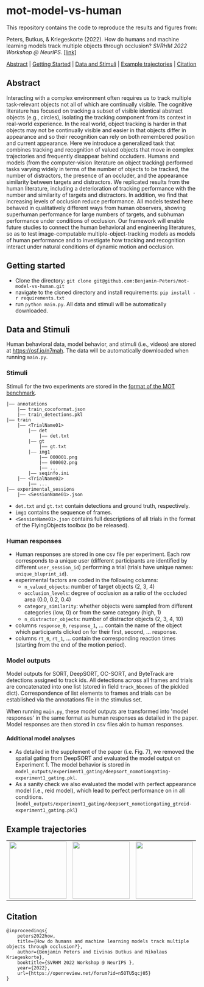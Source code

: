 
# mot-model-vs-human

This repository contains the code to reproduce the results and figures from:

Peters, Butkus, & Kriegeskorte (2022). How do humans and machine learning models track multiple objects through occlusion? *SVRHM 2022 Workshop @ NeurIPS*. [[link]](https://openreview.net/pdf?id=n5OTU5qcj05)


[Abstract](#abstract) | [Getting Started](#getting-started) | [Data and Stimuli](#data-and-stimuli) | [Example trajectories](#example-trajectories) | [Citation](#citation)


## Abstract

Interacting with a complex environment often requires us to track multiple task-relevant objects not all of which are continually visible. The cognitive literature has focused on tracking a subset of visible identical abstract objects (e.g., circles), isolating the tracking component from its context in real-world experience. In the real world, object tracking is harder in that objects may not be continually visible and easier in that objects differ in appearance and so their recognition can rely on both remembered position and current appearance. Here we introduce a generalized task that combines tracking and recognition of valued objects that move in complex trajectories and frequently disappear behind occluders. Humans and models (from the computer-vision literature on object tracking) performed tasks varying widely in terms of the number of objects to be tracked, the number of distractors, the presence of an occluder, and the appearance similarity between targets and distractors. We replicated results from the human literature, including a deterioration of tracking performance with the number and similarity of targets and distractors. In addition, we find that increasing levels of occlusion reduce performance. All models tested here behaved in qualitatively different ways from human observers, showing superhuman performance for large numbers of targets, and subhuman performance under conditions of occlusion. Our framework will enable future studies to connect the human behavioral and engineering literatures, so as to test image-computable multiple-object-tracking models as models of human performance and to investigate how tracking and recognition interact under natural conditions of dynamic motion and occlusion. 

## Getting started

- Clone the directory: `git clone git@github.com:Benjamin-Peters/mot-model-vs-human.git` 
- navigate to the cloned directory and install requirements: `pip install -r requirements.txt`
- run `python main.py`. All data and stimuli will be automatically downloaded.

## Data and Stimuli

Human behavioral data, model behavior, and stimuli (i.e., videos) are stored at https://osf.io/n7mah. The data will be automatically downloaded when running `main.py`.


### Stimuli
Stimuli for the two experiments are stored in the [format of the MOT benchmark](https://github.com/JonathonLuiten/TrackEval/blob/master/docs/MOTChallenge-Official/Readme.md).

```
|—— annotations
    |—— train_cocoformat.json
    |—— train_detections.pkl
|—— train
    |—— <TrialName01>
        |—— det
            |—— det.txt
        |—— gt
            |—— gt.txt
        |—— img1
            |—— 000001.png
            |—— 000002.png
            |—— ...
        |—— seqinfo.ini
    |—— <TrialName02>
        |—— ...
|—— experimental_sessions
    |—— <SessionName01>.json
```
- `det.txt` and `gt.txt` contain detections and ground truth, respectively.
- `img1` contains the sequence of frames.
- `<SessionName01>.json` contains full descriptions of all trials in the format of the FlyingObjects toolbox (to be released).

### Human responses
- Human responses are stored in one csv file per experiment. Each row corresponds to a unique user (different participants are identified by different `user_session_id`) performing a trial (trials have unique names: `unique_bluprint_id`). 
- experimental factors are coded in the following columns:
    - `n_valued_objects`: number of target objects (2, 3, 4) 
    - `occlusion_levels`: degree of occlusion as a ratio of the occluded area (0.0, 0.2, 0.4) 
    - `category_similarity`: whether objects were sampled from different categories (low, 0) or from the same category (high, 1)
    - `n_distractor_objects`: number of distractor objects (2, 3, 4, 10)
- columns `response_0`, `response_1`, ... contain the name of the object which participants clicked on for their first, second, ... response.
- columns `rt_0`, `rt_1`, ... contain the corresponding reaction times (starting from the end of the motion period).

### Model outputs

Model outputs for SORT, DeepSORT, OC-SORT, and ByteTrack are detections assigned to track ids. All detections across all frames and trials are concatenated into one list (stored in field `track_bboxes` of the pickled dict). Correspondence of list elements to frames and trials can be established via the annotations file in the stimulus set.

When running `main.py`, these model outputs are transformed into 'model responses' in the same format as human responses as detailed in the paper. Model responses are then stored in csv files akin to human responses.

#### Additional model analyses

- As detailed in the supplement of the paper (i.e. Fig. 7), we removed the spatial gating from DeepSORT and evaluated the model output on Experiment 1. The model behavior is stored in `model_outputs/experiment1_gating/deepsort_nomotiongating-experiment1_gating.pkl`. 
- As a sanity check we also evaluated the model with perfect appearance model (i.e., reid model), which lead to perfect performance on in all conditions. (`model_outputs/experiment1_gating/deepsort_nomotiongating_gtreid-experiment1_gating.pkl`)

## Example trajectories

<table border="0" cellspacing="0" cellpadding="0"  style="border-collapse: collapse; border: none;">
 <tr  style="border: none;">
    <td  style="border: none;"><img  width="150" height="150" src="https://github.com/Benjamin-Peters/mot-model-vs-human/blob/main/img/1.gif"></td>
    <td  style="border: none;"><img  width="150" height="150" src="https://github.com/Benjamin-Peters/mot-model-vs-human/blob/main/img/2.gif"></td>
    <td  style="border: none;"><img  width="150" height="150" src="https://github.com/Benjamin-Peters/mot-model-vs-human/blob/main/img/3.gif"></td>
 </tr >
</table>

## Citation

```
@inproceedings{
    peters2022how,
    title={How do humans and machine learning models track multiple objects through occlusion?},
    author={Benjamin Peters and Eivinas Butkus and Nikolaus Kriegeskorte},
    booktitle={SVRHM 2022 Workshop @ NeurIPS },
    year={2022},
    url={https://openreview.net/forum?id=n5OTU5qcj05}
}
```
